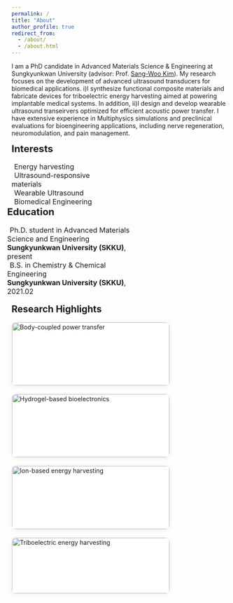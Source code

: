 ```yaml
---
permalink: /
title: "About"
author_profile: true
redirect_from: 
  - /about/
  - /about.html
---
```


I am a PhD candidate in Advanced Materials Science & Engineering at Sungkyunkwan University (advisor: Prof. [Sang-Woo Kim](https://scholar.google.com/citations?user=qCyU-VoAAAAJ&hl=en)).
My research focuses on the development of advanced ultrasound transducers for biomedical applications. i)I synthesize functional composite materials and fabricate devices for triboelectric energy harvesting aimed at powering implantable medical systems. In addition, ii)I design and develop wearable ultrasound transeirvers optimized for efficient acoustic power transfer. I have extensive experience in Multiphysics simulations and preclinical evaluations for bioengineering applications, including nerve regeneration, neuromodulation, and pain management. 

<div style="display: flex; justify-content: flex-start; flex-wrap: wrap;">
  <div style="flex: 1; min-width: 250px; max-width: 45%; margin-right: 20px;">
    <h2 style="font-size: 22px; margin-top: 0;">Interests</h2>
    <ul style="list-style-type: none; padding-left: 0; margin: 0; font-size: 16px;">
      <li><i class="fas fa-book" style="margin-right: 6px;"></i> Energy harvesting</li>
      <li><i class="fas fa-book" style="margin-right: 6px;"></i> Ultrasound-responsive materials</li>
      <li><i class="fas fa-book" style="margin-right: 6px;"></i> Wearable Ultrasound</li>
      <li><i class="fas fa-book" style="margin-right: 6px;"></i> Biomedical Engineering</li>
    </ul>
  </div>

  <div style="flex: 1; min-width: 300px; max-width: 50%; margin-left: -10px;">
    <h2 style="font-size: 22px; margin-top: 0;">Education</h2>
    <ul style="list-style-type: none; padding-left: 0; margin: 0; font-size: 16px;">
      <li><i class="fas fa-graduation-cap" style="margin-right: 6px;"></i>
        Ph.D. student in Advanced Materials Science and Engineering<br>
        <strong>Sungkyunkwan University (SKKU)</strong>, present
      </li>
      <li><i class="fas fa-graduation-cap" style="margin-right: 6px;"></i>
        B.S. in Chemistry & Chemical Engineering<br>
        <strong>Sungkyunkwan University (SKKU)</strong>, 2021.02
      </li>
    </ul>
  </div>
</div>

<h2 style="margin-top: 18px;">Research Highlights</h2>

<div style="display:flex; gap:18px; flex-wrap:wrap; align-items:stretch;">

  <!-- 카드 1 -->
  <div style="flex:1 1 320px; max-width: 360px; background:#fff; border:1px solid #eee; border-radius:10px; box-shadow:0 2px 8px rgba(0,0,0,0.06); overflow:hidden;">
    <img src="https://github.com/ywoog2/ywoog2.github.io/blob/master/images/1.png" alt="Body-coupled power transfer" style="width:100%; display:block;">
    <div style="padding:10px 14px 14px;">
      <div style="font-weight:700; text-align:center; margin-top:4px;">Body-coupled power transfer</div>
      <div style="font-size:14px; color:#555; text-align:center; margin-top:6px;">
        Development of power-transfer methods for charging implantable medical devices and battery-free systems.
      </div>
      <div style="font-size:12px; color:#888; text-align:right; margin-top:6px;"><em>Sci. Adv. (2025)</em></div>
    </div>
  </div>

  <!-- 카드 2 -->
  <div style="flex:1 1 320px; max-width: 360px; background:#fff; border:1px solid #eee; border-radius:10px; box-shadow:0 2px 8px rgba(0,0,0,0.06); overflow:hidden;">
    <img src="https://github.com/ywoog2/ywoog2.github.io/blob/master/images/2.png" alt="Hydrogel-based bioelectronics" style="width:100%; display:block;">
    <div style="padding:10px 14px 14px;">
      <div style="font-weight:700; text-align:center; margin-top:4px;">Hydrogel-based bioelectronics</div>
      <div style="font-size:14px; color:#555; text-align:center; margin-top:6px;">
        Smart hydrogels with tunable electrical/mechanical properties for tissue engineering and actuation.
      </div>
      <div style="font-size:12px; color:#888; text-align:right; margin-top:6px;"><em>In preparation</em></div>
    </div>
  </div>

  <!-- 카드 3 -->
  <div style="flex:1 1 320px; max-width: 360px; background:#fff; border:1px solid #eee; border-radius:10px; box-shadow:0 2px 8px rgba(0,0,0,0.06); overflow:hidden;">
    <img src="https://github.com/ywoog2/ywoog2.github.io/blob/master/images/3.png" alt="Ion-based energy harvesting" style="width:100%; display:block;">
    <div style="padding:10px 14px 14px;">
      <div style="font-weight:700; text-align:center; margin-top:4px;">Ion-based energy harvesting</div>
      <div style="font-size:14px; color:#555; text-align:center; margin-top:6px;">
        DC generators leveraging asymmetric ion distributions for sustained output in aqueous media.
      </div>
      <div style="font-size:12px; color:#888; text-align:right; margin-top:6px;"><em>Submitted</em></div>
    </div>
  </div>

  <!-- 카드 4 -->
  <div style="flex:1 1 320px; max-width: 360px; background:#fff; border:1px solid #eee; border-radius:10px; box-shadow:0 2px 8px rgba(0,0,0,0.06); overflow:hidden;">
    <img src="https://github.com/ywoog2/ywoog2.github.io/blob/master/images/4.png" alt="Triboelectric energy harvesting" style="width:100%; display:block;">
    <div style="padding:10px 14px 14px;">
      <div style="font-weight:700; text-align:center; margin-top:4px;">Triboelectric energy harvesting</div>
      <div style="font-size:14px; color:#555; text-align:center; margin-top:6px;">
        Mechanistic studies of electrostatic generation and device architectures for efficient harvesting.
      </div>
      <div style="font-size:12px; color:#888; text-align:right; margin-top:6px;"><em>Mater. Today (2024)</em></div>
    </div>
  </div>

</div>

